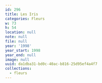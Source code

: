 ```yaml
---
id: 296
title: Les Iris
categories: Fleurs
w: 73
h: 54
location: null
note: null
file: null
year: '1998'
year_start: 1998
year_end: null
image: null
uuid: da1dba31-bd0c-40ac-b816-25d95ef4a4f7
collections:
  - fleurs
---
```


